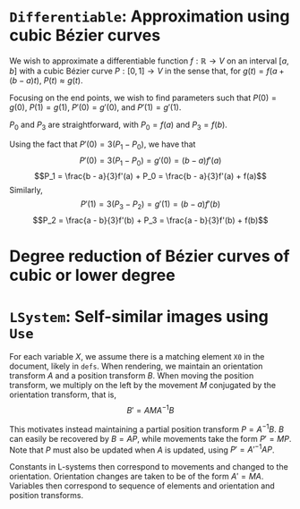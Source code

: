 # `Differentiable`: Approximation using cubic Bézier curves

We wish to approximate a differentiable function $f: \mathbb{R} \to V$ on an interval $[a,b]$ with a cubic Bézier curve $P: [0, 1] \to V$ in the sense that, for $g(t) = f\big(a + (b-a)t\big)$, $P(t) \approx g(t)$.

Focusing on the end points, we wish to find parameters such that $P(0) = g(0)$, $P(1) = g(1)$, $P'(0) = g'(0)$, and $P'(1) = g'(1)$.

$P_0$ and $P_3$ are straightforward, with $P_0 = f(a)$ and $P_3 = f(b)$.

Using the fact that $P'(0) = 3(P_1 - P_0)$, we have that
$$P'(0) = 3(P_1 - P_0) = g'(0) = (b-a)f'(a)$$
$$P_1 = \frac{b - a}{3}f'(a) + P_0 =  \frac{b - a}{3}f'(a) + f(a)$$
Similarly,
$$P'(1) = 3(P_3 - P_2) = g'(1) = (b - a)f'(b)$$
$$P_2 = \frac{a - b}{3}f'(b) + P_3 = \frac{a - b}{3}f'(b) + f(b)$$

# Degree reduction of Bézier curves of cubic or lower degree



# `LSystem`: Self-similar images using `Use`

For each variable $X$, we assume there is a matching element `X0` in the document, likely in `defs`. When rendering, we maintain an orientation transform $A$ and a position transform $B$. When moving the position transform, we multiply on the left by the movement $M$ conjugated by the orientation transform, that is, $$B' = AMA^{-1}B$$

This motivates instead maintaining a partial position transform $P = A^{-1}B$. $B$ can easily be recovered by $B = AP$, while movements take the form $P' = MP$. Note that $P$ must also be updated when $A$ is updated, using $P' = A'^{-1}AP$.

Constants in L-systems then correspond to movements and changed to the orientation. Orientation changes are taken to be of the form $A' = MA$. Variables then correspond to sequence of elements and orientation and position transforms.